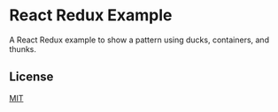 # React Redux Example

A React Redux example to show a pattern using ducks, containers, and thunks.

## License

[MIT]

[mit]: https://choosealicense.com/licenses/mit/
